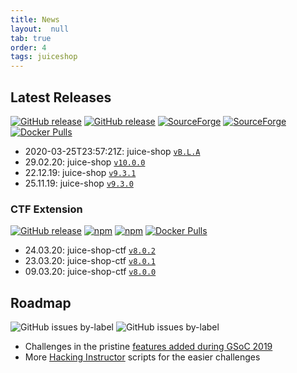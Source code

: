 ```yaml
---
title: News
layout:  null
tab: true
order: 4
tags: juiceshop
---
```


## Latest Releases

[![GitHub release](https://img.shields.io/github/release/bkimminich/juice-shop.svg)](https://github.com/bkimminich/juice-shop/releases/latest)
[![GitHub release](https://img.shields.io/github/downloads/bkimminich/juice-shop/total.svg)](https://github.com/bkimminich/juice-shop/releases/latest)
[![SourceForge](https://img.shields.io/sourceforge/dm/juice-shop?label=sourceforge%20downloads)](https://sourceforge.net/projects/juice-shop/)
[![SourceForge](https://img.shields.io/sourceforge/dt/juice-shop?label=sourceforge%20downloads)](https://sourceforge.net/projects/juice-shop/)
[![Docker Pulls](https://img.shields.io/docker/pulls/bkimminich/juice-shop.svg)](https://registry.hub.docker.com/u/bkimminich/juice-shop/)

<!-- next:juice-shop -->
* 2020-03-25T23:57:21Z: juice-shop [`vB.L.A`](https://github.com/bkimminich/juice-shop/releases/tag/vB.L.A)
* 29.02.20: juice-shop
  [`v10.0.0`](https://github.com/bkimminich/juice-shop/releases/tag/v10.0.0)
* 22.12.19: juice-shop
  [`v9.3.1`](https://github.com/bkimminich/juice-shop/releases/tag/v9.3.1)
* 25.11.19: juice-shop
  [`v9.3.0`](https://github.com/bkimminich/juice-shop/releases/tag/v9.3.0)

### CTF Extension

[![GitHub release](https://img.shields.io/github/release/bkimminich/juice-shop-ctf.svg)](https://github.com/bkimminich/juice-shop-ctf/releases/latest)
[![npm](https://img.shields.io/npm/dm/juice-shop-ctf-cli.svg)](https://www.npmjs.com/package/juice-shop-ctf-cli)
[![npm](https://img.shields.io/npm/dt/juice-shop-ctf-cli.svg)](https://www.npmjs.com/package/juice-shop-ctf-cli)
[![Docker Pulls](https://img.shields.io/docker/pulls/bkimminich/juice-shop-ctf.svg)](https://registry.hub.docker.com/u/bkimminich/juice-shop-ctf/)

<!-- next:juice-shop-ctf -->
* 24.03.20: juice-shop-ctf
  [`v8.0.2`](https://github.com/bkimminich/juice-shop-ctf/releases/tag/v8.0.2)
* 23.03.20: juice-shop-ctf
  [`v8.0.1`](https://github.com/bkimminich/juice-shop-ctf/releases/tag/v8.0.1)
* 09.03.20: juice-shop-ctf
  [`v8.0.0`](https://github.com/bkimminich/juice-shop-ctf/releases/tag/v8.0.0)

## Roadmap

![GitHub issues by-label](https://img.shields.io/github/issues/bkimminich/juice-shop/help%20wanted.svg)
![GitHub issues by-label](https://img.shields.io/github/issues/bkimminich/juice-shop/good%20first%20issue.svg)

* Challenges in the pristine
  [features added during GSoC 2019](https://agrawalarpit14.github.io/GSoC/)
* More
  [Hacking Instructor](https://github.com/bkimminich/juice-shop/issues/440)
  scripts for the easier challenges
